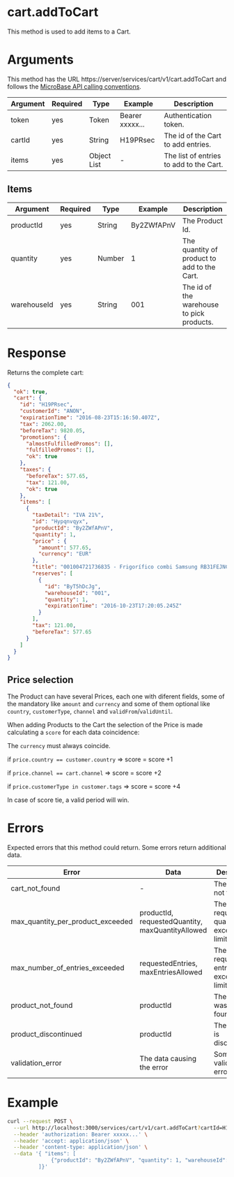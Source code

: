 # cart.addToCart

This method is used to add items to a Cart.

# Arguments

This method has the URL https://server/services/cart/v1/cart.addToCart and
follows the [MicroBase API calling conventions](../calling-conventions.html).

Argument | Required | Type | Example | Description
---------|----------|------|---------|------------
token  | yes | Token       | Bearer xxxxx... | Authentication token.
cartId | yes | String      | H19PRsec        | The id of the Cart to add entries.
items  | yes | Object List | -               | The list of entries to add to the Cart.

## Items

Argument | Required | Type | Example | Description
---------|----------|------|---------|------------
productId   | yes | String | By2ZWfAPnV | The Product Id.
quantity    | yes | Number | 1          | The quantity of product to add to the Cart.
warehouseId | yes | String | 001        | The id of the warehouse to pick products.

# Response

Returns the complete cart:

```json
{
  "ok": true,
  "cart": {
    "id": "H19PRsec",
    "customerId": "ANON",
    "expirationTime": "2016-08-23T15:16:50.407Z",
    "tax": 2062.00,
    "beforeTax": 9820.05,
    "promotions": {
      "almostFulfilledPromos": [],
      "fulfilledPromos": [],
      "ok": true
    },
    "taxes": {
      "beforeTax": 577.65,
      "tax": 121.00,
      "ok": true
    },
    "items": [
      {
        "taxDetail": "IVA 21%",
        "id": "Hypqnvqyx",
        "productId": "By2ZWfAPnV",
        "quantity": 1,
        "price" : {
          "amount": 577.65,
          "currency": "EUR"
        },
        "title": "001004721736835 - Frigorífico combi Samsung RB31FEJNCSS/EF No Frost (Samsung)",
        "reserves": [
          {
            "id": "ByT5hDcJg",
            "warehouseId": "001",
            "quantity": 1,
            "expirationTime": "2016-10-23T17:20:05.245Z"
          }
        ],
        "tax": 121.00,
        "beforeTax": 577.65
      }
    ]
  }
}
```

## Price selection

The Product can have several Prices, each one with diferent fields, some of the mandatory like `amount` and 
`currency` and some of them optional like `country`, `customerType`, `channel` and `validFrom`/`validUntil`.

When adding Products to the Cart the selection of the Price is made calculating a `score` for each data coincidence:

The `currency` must always coincide.

if `price.country == customer.country` => score = score +1

if `price.channel == cart.channel` => score = score +2

if `price.customerType in customer.tags` => score = score +4

In case of score tie, a valid period will win.

# Errors

Expected errors that this method could return. Some errors return additional data.

Error | Data | Description
------|------|------------
cart_not_found | - | The Cart was not found
max_quantity_per_product_exceeded | productId, requestedQuantity, maxQuantityAllowed | The requested quantity exceeds the limit.
max_number_of_entries_exceeded | requestedEntries, maxEntriesAllowed | The requested entries exceeds the limit.
product_not_found | productId | The Product was not found.
product_discontinued | productId | The Product is discontinued.
validation_error | The data causing the error | Some validation error

# Example

```bash
curl --request POST \
  --url http://localhost:3000/services/cart/v1/cart.addToCart?cartId=H19PRsec \
  --header 'authorization: Bearer xxxxx...' \
  --header 'accept: application/json' \
  --header 'content-type: application/json' \
  --data '{ "items": [
              {"productId": "By2ZWfAPnV", "quantity": 1, "warehouseId": "001"} \                                                 
          ]}'
```